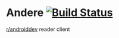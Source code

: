 Andere [![Build Status](https://travis-ci.org/simonnorberg/andere.svg?branch=master)](https://travis-ci.org/simonnorberg/andere)
======

<a href="https://www.reddit.com/r/androiddev/">r/androiddev</a> reader client
